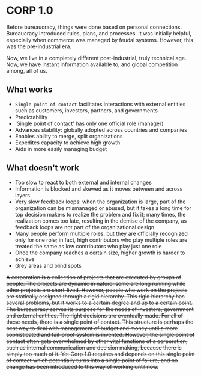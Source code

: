 # CORP 1.0

Before bureaucracy, things were done based on personal connections. Bureaucracy introduced rules, plans, and processes. It was initially helpful, especially when commerce was managed by feudal systems. However, this was the pre-industrial era.

Now, we live in a completely different post-industrial, truly technical age. Now, we have instant information available to, and global competition among, all of us.

## What works

* `Single point of contact` facilitates interactions with external entities such as customers, investors, partners, and governments
* Predictability
* 'Single point of contact' has only one official role (manager)
* Advances stability: globally adopted across countries and companies
* Enables ability to merge, split organizations
* Expedites capacity to achieve high growth
* Aids in more easily managing budget


## What doesn't work

* Too slow to react to both external and internal changes
* Information is blocked and skewed as it moves between and across layers
* Very slow feedback loops: when the organization is large, part of the organization can be mismanaged or abused, but it takes a long time for top decision makers to realize the problem and fix it; many times, the realization comes too late, resulting in the demise of the company, as feedback loops are not part of the organizational design
* Many people perform multiple roles, but they are officially recognized only for one role; in fact, high contributors who play multiple roles are treated the same as low contributors who play just one role
* Once the company reaches a certain size, higher growth is harder to achieve
* Grey areas and blind spots


~~A corporation is a collection of projects that are executed by groups of people. The projects are dynamic in nature: some are long running while other projects are short-lived. However, people who work on the projects are statically assigned through a rigid hierarchy. This rigid hierarchy has several problems, but it works to a certain degree and up to a certain point. The bureaucracy serves its purpose for the needs of investors, government and external entities. The right decisions are eventually made. For all of these needs, there is a single point of contact. This structure is perhaps the best way to deal with management of budget and money until a more sophisticated and fail-proof system is invented. However, the single point of contact often gets overwhelmed by other vital functions of a corporation, such as internal communication and decision making, because there is simply too much of it. Yet Corp 1.0 requires and depends on this single point of contact which potentially turns into a single point of failure, and no change has been introduced to this way of working until now.~~
